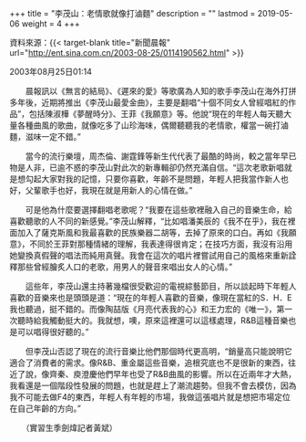 +++
title = "李茂山：老情歌就像打滷麵"
description = ""
lastmod = 2019-05-06
weight = 4
+++

資料來源：{{< target-blank title="新聞晨報" url="http://ent.sina.com.cn/2003-08-25/0114190562.html" >}}

2003年08月25日01:14

　　晨報訊以《無言的結局》、《遲來的愛》等歌廣為人知的歌手李茂山在海外打拼多年後，近期將推出《李茂山最愛金曲》，主要是翻唱“十個不同女人曾經唱紅的作品”，包括陳淑樺《夢醒時分》、王菲《我願意》等。他說“現在的年輕人每天聽大量各種曲風的歌曲，就像吃多了山珍海味，偶爾聽聽我的老情歌，權當一碗打滷麵，滋味一定不錯。”

　　當今的流行樂壇，周杰倫、謝霆鋒等新生代代表了最酷的時尚，較之當年早已物是人非，已逾不惑的李茂山對此次的新專輯卻仍然充滿自信。“這次老歌新唱就是想勾起大家對我的記憶，只要你喜歡，年齡不是問題，年輕人把我當作新人也好，父輩歌手也好，我現在就是用新人的心情在做。”

　　可是他為什麼要選擇翻唱老歌呢？“我要在這些歌裡融入自己的音樂生命，給喜歡聽歌的人不同的新感覺。”李茂山解釋，“比如唱潘美辰的《我不在乎》，我在裡面加入了薩克斯風和我最喜歡的民族樂器二胡等，去掉了原來的口白。再如《我願意》，不同於王菲對那種情緒的理解，我表達得很肯定；在技巧方面，我沒有沿用她變換真假聲的唱法而純用真聲。我會在這次的唱片裡嘗試用自己的風格來重新詮釋那些曾經膾炙人口的老歌，用男人的聲音來唱出女人的心情。”

　　這些年，李茂山還主持著幾檔很受歡迎的電視綜藝節目，所以談起時下年輕人喜歡的音樂來也是頭頭是道：“現在的年輕人喜歡的音樂，像現在當紅的S．H．E我也聽過，挺不錯的。而像陶喆版《月亮代表我的心》和王力宏的《唯一》，第一次聽時給我觸動挺大的。我就想，噢，原來這裡還可以這樣處理，R&B這種音樂也是可以唱得很好聽的。”

　　但李茂山否認了現在的流行音樂比他們那個時代更高明，“銷量高只能說明它適合了消費者的需求。像R&B、重金屬這些音樂，追根究底也不是很新的東西，往近了說，像齊秦、庾澄慶他們早年也受了R&B曲風的影響。所以在近兩年才大熱，我看還是一個階段性發展的問題，也就是趕上了潮流趨勢。但我不會去模仿，因為我不可能去做F4的東西，年輕人有年輕的市場，我做這張唱片就是想把市場定位在自己年齡的方向。”

　　（實習生季劍煒記者黃斌）